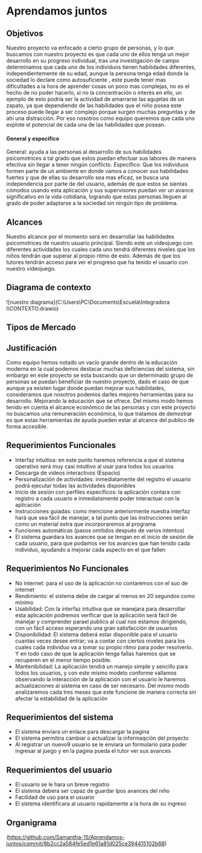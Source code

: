 # Aprendamos juntos
## Objetivos
Nuestro proyecto va enfocado a cierto grupo de personas, y lo que buscamos con nuestro proyecto es que cada uno de ellos tenga un mejor desarrollo en su progreso individual,
tras una investigación de campo determinamos que cada uno de los individuos tienen habilidades diferentes, independientemente de su edad, aunque la persona tenga edad donde 
la sociedad lo declare como autosuficiente , este puede tener mas dificultades a la hora de aprender cosas un poco mas complejas, no es el hecho de no poder hacerlo, si no la 
concentración o interés en ello, un ejemplo de esto podría ser la actividad de amarrarse las agujetas de un zapato, ya que dependiendo de las habilidades que el niño posea este 
proceso puede llegar a ser complejo porque surgen muchas preguntas y de ahí una distracción. Por eso nosotros como equipo queremos que cada uno explote el potencial de cada una 
de las habilidades que posean.
#### General y especifico 
General: ayuda a las personas al desarrollo de sus habilidades psicomotrices a tal grado que estos puedan efectuar sus labores de manera efectiva sin llegar a tener ningún 
conflicto.
Específico: Que los individuos formen parte de un ambiente en donde vamos a conocer sus habilidades fuertes y que de ellas su desarrollo sea mas eficaz, se busca una 
independencia por parte de del usuario, además de que estos se sientas cómodos usando esta aplicación y sus supervisores puedan ver un avance significativo en la vida 
cotidiana, logrando que estas personas lleguen al grado de poder adaptarse a la sociedad sin ningún tipo de problema.


## Alcances
Nuestro alcance por el momento será en desarrollar las habilidades psicomotrices de nuestro usuario principal. 
Siendo este un videojuego con diferentes actividades los cuales cada uno tendrá diferentes niveles que los niños tendrán que superar al propio ritmo de esto. 
Además de que los tutores tendrán acceso para ver el progreso que ha tenido el usuario con nuestro videojuego.
## Diagrama de contexto
![nuestro diagrama](C:\Users\PC\Documents\Escuela\Integradora I\CONTEXTO.drawio)
## Tipos de Mercado 
## Justificación
Como equipo hemos notado un vacío grande dentro de la educación moderna en la cual podemos destacar muchas deficiencias del sistema, sin embargo en este proyecto se esta 
buscando que un determinado grupo de personas se puedan beneficiar de nuestro proyecto, dado el caso de que aunque ya existen lugar donde puedan mejorar sus habilidades, 
consideramos que nosotros podemos darles mejores herramientas para su desarrollo. 
Mejorando la educación que se ofrece. 
Del mismo modo hemos tenido en cuenta el alcance económico de las personas y con este proyecto no buscamos una remuneración económica, lo que tratamos de demostrar es que 
estas herramientas de ayuda pueden estar al alcance del publico de forma accesible.

## Requerimientos Funcionales
- Interfaz intuitiva: en este punto haremos referencia a que el sistema operativo será muy casi intuitivo al usar para todos los usuarios 
- Descarga de videos interactivos (Espacio)
- Personalización de actividades: inmediatamente del registro el usuario podrá ejecutar todas las actividades disponibles 	
- Inicio de sesión con perfiles específicos: la aplicación contara con registro a cada usuario e inmediatamente poder interactuar con la aplicación
- Instrucciones guiadas: como mencione anteriormente nuestra interfaz hará que sea fácil de manejar, a tal punto que las instrucciones serán como un
material extra que incorporaremos al programa 
- Funciones automáticas (pasos omitidos después de varios intentos)
- El sistema guardara los avances que se tengan en el inicio de sesión de cada usuario, para que podamos ver los avances que han tenido cada individuo, ayudando a mejorar cada aspecto en el que fallen 

## Requerimientos No Funcionales
-	No internet:  para el uso de la aplicación no contaremos con el suo de internet 
-	Rendimiento: el sistema debe de cargar al menos en 20 segundos como mínimo 
-	Usabilidad: Con la interfaz intuitiva que se manejara para desarrollar esta aplicación podremos verificar que la aplicación será fácil de manejar y comprender parael publico al cual nos estamos dirigiendo, con un fácil acceso esperando una gran satisfacción  de usuarios 
- Disponibilidad: El sistema deberá estar disponible para el usuario cuantas veces desee entrar; va a contar con ciertos niveles para los cuales cada individuo va a tomar su propio ritmo para poder resolverlo. Y en todo caso de que la aplicación tenga fallas haremos que se recuperen en el menor tiempo posible. 
- Mantenibilidad:  La aplicación tendrá un manejo simple y sencillo para todos los usuarios, y con este mismo modelo conforme vallamos observando la interacción de la aplicación con el usuario le haremos actualizaciones al sistema en caso de ser necesario. Del mismo modo analizaremos cada tres meses que este funcione de manera correcta sin afectar la estabilidad de la aplicación
## Requerimientos del sistema 
- El sistema enviara un enlace para descargar la pagina 
- El sistema permitira cambiar o actualizar la informaqción del proyecto
- Al registrar un nuevo9 usuario se le enviara un formulario para poder ingresar al juego y en la pagina pueda el tutor ver sus avances
## Requerimientos del usuario 
- El usuario se le hara un breve registro
- El sistema debera ser capaz de guardar lpos avances del niño
- Facilidad de uso para el usuario
- El sistema identificara al usuario rapidamente a la hora de su ingreso 
## Organigrama 
(https://github.com/Samantha-15/Aprendamos-juntos/commit/8b2cc2a584fe5ed1e61a81d025ce394415102b68)
